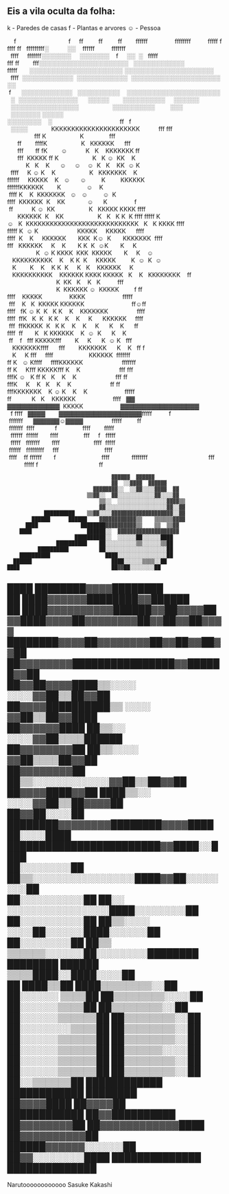 Eis a vila oculta da folha:
---
k - Paredes de casas
f - Plantas e arvores
☺ - Pessoa

    f                               f     ff         ff     
   ff        ffffff                ffffffff          fffff f
ffff ff   fffffffff░           ░░    ffffff          fffffff
  ffff     fffffff░░░░░░░     ░░░░░░░    f     ░░  ░   fffff
fff ff        fff░░░░░░░░░░░░░░░░░░░░░   ░░░░░░░░░░░░       
fffff       ░░░░░░░░░░░░░░░░░░░░░░ ░░░░░░░░░░░░░░░░░░░░░    
  ffff  ░░░░░░░░░░░░  ░░░░░░░░░░░░  ░░░░░░░░░░░░░░░░░░░░░ ░░
 f      ░░░░░░░░░░░░   ░░░░░░░░░░    ░░░░░░░░░░░░░░░░░░░░░░ 
  ░  ░░░░░░░░░░░░░░      ░░░░░        ░░░░░░░░░░     ░░░░░░ 
  ░░░░░░░░░░░░░░░░                    ░░░░░░░░░░         ░░░
  ░░░░░░░ ░░░░░                                             
░░░░░░░░    ░                                        ff   f 
  ░░░░              KKKKKKKKKKKKKKKKKKKKKK           fff fff
                fff K                    K               fff
      ff        ffffK                    K   KKKKKK      fff
      fff       ff fK        ☺           K   K    KKKKKKK ff
      fff  KKKKK ff K                    K   K ☺  KK    K   
           K   K    K      ☺     ☺    ☺  K   K    KK  ☺ K   
  ffff     K ☺ K    K                    K   KKKKKKK    K   
ffffff     KKKKK    K   ☺      ☺         K         KKKKKK   
ffffffKKKKKK        K               ☺    K                  
 ffff K    K  KKKKKKK   ☺   ☺         ☺  K                  
ffff  KKKKKK  K    KK             ☺      K                f 
 ff           K ☺  KK                    K   KKKKK KKKK ffff
      KKKKKK  K    KK                    K   K   K K  K ffff
fffff K☺   K  KKKKKKKKKKKKKKKKKKKKKKKKKKKK   K   K KKKK ffff
fffff K  ☺ K                       KKKKK     KKKKK      ffff
ffff  K    K     KKKKKK       KKK  K☺  K       KKKKKKK  ffff
fff   KKKKKK     K    K       K K  K  ☺K       K     K      
                 K  ☺ K KKKK  KKK  KKKKK       K     K    ☺ 
   KKKKKKKKKK    K    K K  K     KKKKK         K  ☺  K  ☺   
   K        K    K    K K  K     K   K    KKKKKK     K      
   KKKKKKKKKK    KKKKKK KKKK KKKKK   K    K   KKKKKKKK    ff
                             K  KK   K    K   K          fff
                             K  KKKKKK ☺  KKKKK         f ff
ffff    KKKKK                KKKK                      fffff
 fff    K   K  KKKKK KKKKKK                            ff☺ff
ffff   fK ☺ K  K   K K    K    KKKKKKK                 ffff 
ffff  ffK   K  K   K K    K    K     K      KKKKKK     ffff 
 fff  ffKKKKK  K   K K    K    K     K      K    K      ff  
ffff  ff       K   K KKKKKK    K  ☺  K      K    K          
 ff    f   fff KKKKKfff        K     K      K  ☺ K   fff    
   KKKKKKKffff      fff        KKKKKKK      K    K   ff f   
   K     K fff     ffff                     KKKKKK  fffffff 
ff K   ☺ Kffff     ffffKKKKKK                       fffffff 
ff K     Kfff KKKKKfff K    K                       fff fff 
fffK ☺   K ff K   K    K    K                       fff ff  
fffK     K    K   K    K    K                       ff ff   
fffKKKKKKK    K ☺ K    K    K                      fffff    
ff            K   K    KKKKKK                      ffff   ▓▓              
▓▓▓▓▓▓▓▓▓▓▓▓  KKKKK                      ▓▓▓▓▓▓▓▓▓▓▓▓▓▓▓▓▓▓ 
  f ffff   ▓▓▓▓        ▓▓▓▓▓▓▓▓▓▓▓▓▓▓▓▓▓▓▓fffff          f  
 fffffff      ▓▓▓▓▓▓☺▓▓▓▓                 fffff         ff  
 fffffff  ffff            f               ffff        fffff 
  ffffff  ffffff       ffff               fff     f   fffff 
  fffff   fffffff       ffff                    ffff  fffff 
 ffffff   fffffffff     fff                           ffff  
 ffff    ff ffffff       f                           ffff   
         ffffffff                                    fff    
          fffff f                                    ff     
                                                                                  
                                                                                    
                                                                                    
                                      ▓▓▓▓▓▓  ▓▓▓▓▓▓                                
                                      ▓▓  ░░▓▓▓▓  ▓▓▓▓▓▓                            
                                ▓▓▓▓▓▓▓▓░░  ░░▓▓░░░░▓▓▓▓  ▓▓                        
                              ▒▒▓▓░░  ▓▓░░░░░░░░░░░░▓▓░░░░▓▓                        
                                  ▒▒░░  ░░░░░░░░░░░░░░░░▓▓▓▓▒▒                      
                                  ▓▓░░░░░░░░░░░░░░░░░░░░▓▓░░▓▓                      
                ██████████    ▒▒▓▓░░░░▓▓▓▓▓▓▓▓▓▓▓▓▓▓▓▓▓▓▓▓░░▓▓                      
            ██████      ██████    ▓▓▓▓▓▓▓▓▓▓▓▓▒▒    ▒▒▒▒▒▒▓▓▓▓                      
          ████              ████████▓▓▓▓▓▓▓▓▓▓▒▒    ▒▒  ▒▒▓▓                        
        ████                  ██████░░  ▓▓▓▓▓▓▓▓▓▓▓▓▓▓▓▓▓▓▓▓                        
                          ██████████░░  ░░░░░░██░░░░░░████                          
                    ██████████    ██░░░░░░░░░░▒▒░░░░░░▒▒██                          
              ██████████          ██░░░░░░░░░░░░░░░░░░░░██                          
        ██████████                  ████░░░░░░░░░░░░░░░░██                          
      ██████                          ████░░░░░░▒▒▒▒░░██                            
    ████                              ██▓▓██░░░░░░░░██                              
  ████                          ████████▓▓▓▓████████                                
  ██                          ████▓▓▓▓▓▓████████▓▓██████                            
  ██                        ████▓▓▓▓▓▓▓▓▓▓██████▓▓██▓▓▓▓██                          
                          ▓▓████▓▓▓▓██▓▓▓▓▓▓▓▓██▓▓██▓▓██▓▓▓▓                        
                        ████████▓▓▓▓██▓▓▓▓▓▓▓▓██▓▓██▓▓██▓▓██                        
                      ██▓▓▓▓▓▓▓▓████████████████▓▓██████▓▓██                        
                      ██▓▓██▓▓▓▓████▒▒░░░░  ░░░░▓▓██▒▒██▓▓██                        
                    ██▓▓▓▓██████████▒▒  ░░░░    ▓▓██▒▒██▓▓████                      
                    ██▓▓▓▓▓▓████  ██▒▒░░    ░░░░▓▓██▒▒▒▒██████                      
                  ██▓▓▓▓▓▓▓▓██    ██▒▒░░░░      ▓▓██▒▒▒▒██▓▓██                      
                  ██▓▓▓▓▓▓▓▓██    ██▒▒░░░░░░░░░░░░▓▓██▒▒██▓▓██                      
                ██▓▓▓▓████▓▓██    ████▒▒░░    ░░░░▓▓██▒▒██▓▓▓▓██                    
                ██▓▓██░░░░██        ████████▓▓▓▓▓▓▓▓████████▓▓▓▓████                
                  ██░░░░████        ████████████████████████▓▓████░░████            
                ██░░░░░░░░██        ██▒▒░░░░░░░░░░░░░░░░████▓▓██░░░░░░░░██          
                ██░░░░░░░░░░██      ██░░    ░░░░░░░░░░░░░░░░████░░░░░░░░██          
                ██░░░░░░░░░░██      ██▒▒░░░░    ░░░░██░░░░░░████░░░░░░██            
                ██░░░░░░░░██      ██▒▒  ▒▒▒▒▒▒░░░░░░██░░░░░░░░████████              
                  ████████        ██████    ▒▒▒▒████░░████░░░░██                    
                                  ██    ████▒▒██  ████▒▒▒▒▒▒▒▒░░██                  
                                ██░░░░░░  ▒▒▒▒██    ██▒▒▒▒▒▒▒▒░░░░██                
                                ██░░░░░░▒▒▒▒██        ██▒▒▒▒▒▒▒▒░░██                
                              ██░░░░░░▒▒▒▒▒▒██        ██▒▒▒▒▒▒▒▒░░██                
                            ██░░░░░░░░▒▒▒▒██            ██▒▒▒▒▒▒▒▒░░██              
                            ██░░░░░░▒▒▒▒▒▒██            ██▒▒▒▒▒▒▒▒░░██              
                          ██░░░░░░▒▒▒▒▒▒██              ██▒▒▒▒▒▒░░░░██              
                        ██░░░░░░▒▒▒▒▒▒██                ██▒▒▒▒▒▒▒▒░░██              
                        ██░░░░░░▒▒▒▒▒▒██                ██▒▒▒▒▒▒▒▒░░██              
                          ██░░▒▒▒▒▒▒██                    ████████████              
                        ████████████                        ████████                
                        ██▓▓▓▓████                          ██▓▓▓▓██                
                      ████████████                        ██▓▓██████████            
                    ██▓▓▓▓▓▓▓▓██                          ██▓▓▓▓▓▓▓▓▓▓▓▓████        
                  ██▓▓▓▓▓▓▓▓▓▓██                          ██████▓▓▓▓▓▓░░░░░░██      
                ██▓▓░░░░░░░░████                                ██████████████      
                ██████████████                                                      
---------------------------------------------------------------------------------
Narutoooooooooooo
Sasuke
Kakashi
